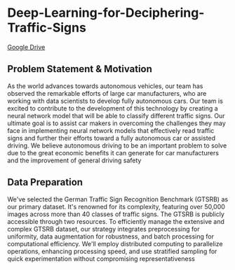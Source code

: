 # Deep-Learning-for-Deciphering-Traffic-Signs

[Google Drive](https://drive.google.com/drive/folders/1647YjbJVfwIwr9o_zYZ6Wv4q16mLxi_9?usp=drive_link)

 ## Problem Statement & Motivation
   As the world advances towards autonomous vehicles, our team has observed the remarkable efforts of large car manufacturers, who are working with data scientists to develop fully autonomous cars. Our team is excited to contribute to the development of this technology by creating a neural network model that will be able to classify different traffic signs. Our ultimate goal is to assist car makers in overcoming the challenges they may face in implementing neural network models that effectively read traffic signs and further their efforts toward a fully autonomous car or assisted driving. We believe autonomous driving to be an important problem to solve due to the great economic benefits it can generate for car manufacturers and the improvement of general driving safety
   
 ## Data Preparation
  We've selected the German Traffic Sign Recognition Benchmark (GTSRB) as our primary dataset. It's renowned for its complexity, featuring over 50,000 images across more than 40 classes of traffic signs. The GTSRB is publicly accessible through two resources. To efficiently manage the extensive and complex GTSRB dataset, our strategy integrates preprocessing for uniformity, data augmentation for robustness, and batch processing for computational efficiency. We'll employ distributed computing to parallelize operations, enhancing processing speed, and use stratified sampling for quick experimentation without compromising representativeness
